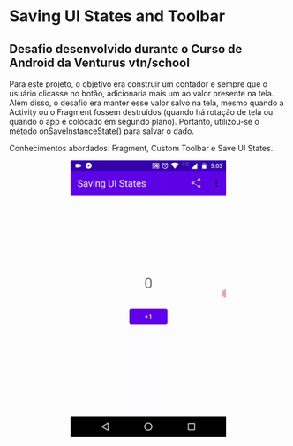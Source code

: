 # Saving UI States and Toolbar
## Desafio desenvolvido durante o Curso de Android da Venturus vtn/school
Para este projeto, o objetivo era construir um contador e sempre que o usuário clicasse no botão, adicionaria mais um ao valor presente na tela. Além disso, o desafio era manter esse valor salvo na tela, mesmo quando a Activity ou o Fragment fossem destruídos (quando há rotação de tela ou quando o app é colocado em segundo plano). Portanto, utilizou-se o método onSaveInstanceState() para salvar o dado.

Conhecimentos abordados: Fragment, Custom Toolbar e Save UI States.


<p align="center">
<img src="https://github.com/abressam/SavingUIStates/blob/main/saveUiStates.gif" height="500"/>
</p>
